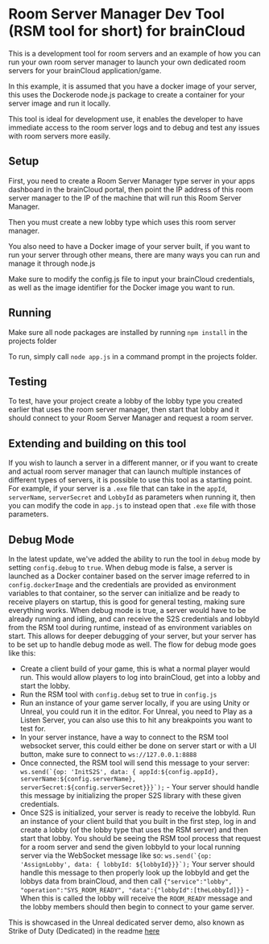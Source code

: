 # Room Server Manager Dev Tool (RSM tool for short) for brainCloud

This is a development tool for room servers and an example of how you can run your own room server manager to launch your own dedicated room servers for your brainCloud application/game. 

In this example, it is assumed that you have a docker image of your server, this uses the Dockerode node.js package to create a container for your server image and run it locally.

This tool is ideal for development use, it enables the developer to have immediate access to the room server logs and to debug and test any issues with room servers more easily.

## Setup

First, you need to create a Room Server Manager type server in your apps dashboard in the brainCloud portal, then point the IP address of this room server manager to the IP of the machine that will run this Room Server Manager.

Then you must create a new lobby type which uses this room server manager.

You also need to have a Docker image of your server built, if you want to run your server through other means, there are many ways you can run and manage it through node.js

Make sure to modify the config.js file to input your brainCloud credentials, as well as the image identifier for the Docker image you want to run.

## Running

Make sure all node packages are installed by running `npm install` in the projects folder

To run, simply call `node app.js` in a command prompt in the projects folder.

## Testing

To test, have your project create a lobby of the lobby type you created earlier that uses the room server manager, then start that lobby and it should connect to your Room Server Manager and request a room server.

## Extending and building on this tool

If you wish to launch a server in a different manner, or if you want to create and actual room server manager that can launch multiple instances of different types of servers, it is possible to use this tool as a starting point. For example, if your server is a `.exe` file that can take in the `appId`, `serverName`, `serverSecret` and `LobbyId` as parameters when running it, then you can modify the code in `app.js` to instead open that `.exe` file with those parameters.

## Debug Mode

In the latest update, we've added the ability to run the tool in `debug` mode by setting `config.debug` to `true`. When debug mode is false, a server is launched as a Docker container based on the server image referred to in `config.dockerImage` and the credentials are provided as environment variables to that container, so the server can initialize and be ready to receive players on startup, this is good for general testing, making sure everything works. When debug mode is true, a server would have to be already running and idling, and can receive the S2S credentials and lobbyId from the RSM tool during runtime, instead of as environment variables on start. This allows for deeper debugging of your server, but your server has to be set up to handle debug mode as well. The flow for debug mode goes like this:

- Create a client build of your game, this is what a normal player would run. This would allow players to log into brainCloud, get into a lobby and start the lobby.
- Run the RSM tool with `config.debug` set to true in `config.js` 
- Run an instance of your game server locally, if you are using Unity or Unreal, you could run it in the editor. For Unreal, you need to Play as a Listen Server, you can also use this to hit any breakpoints you want to test for. 
- In your server instance, have a way to connect to the RSM tool websocket server, this could either be done on server start or with a UI button, make sure to connect to `ws://127.0.0.1:8888`
- Once connected, the RSM tool will send this message to your server: ```ws.send(`{op: 'InitS2S', data: { appId:${config.appId}, serverName:${config.serverName}, serverSecret:${config.serverSecret}}}`);``` - Your server should handle this message by initializing the proper S2S library with these given credentials.
- Once S2S is initialized, your server is ready to receive the lobbyId. Run an instance of your client build that you built in the first step, log in and create a lobby (of the lobby type that uses the RSM server) and then start that lobby. You should be seeing the RSM tool process that request for a room server and send the given lobbyId to your local running server via the WebSocket message like so: ```ws.send(`{op: 'AssignLobby', data: { lobbyId: ${lobbyId}}}`);``` Your server should handle this message to then properly look up the lobbyId and get the lobbys data from brainCloud, and then call `{"service":"lobby", "operation":"SYS_ROOM_READY", "data":{"lobbyId":[theLobbyId]}}` - When this is called the lobby will receive the `ROOM_READY` message and the lobby members should then begin to connect to your game server.

This is showcased in the Unreal dedicated server demo, also known as Strike of Duty (Dedicated) in the readme [here](https://github.com/getbraincloud/braincloud-roomserver-unreal/tree/nick/RSMDebugging?tab=readme-ov-file#server-debugging) 






